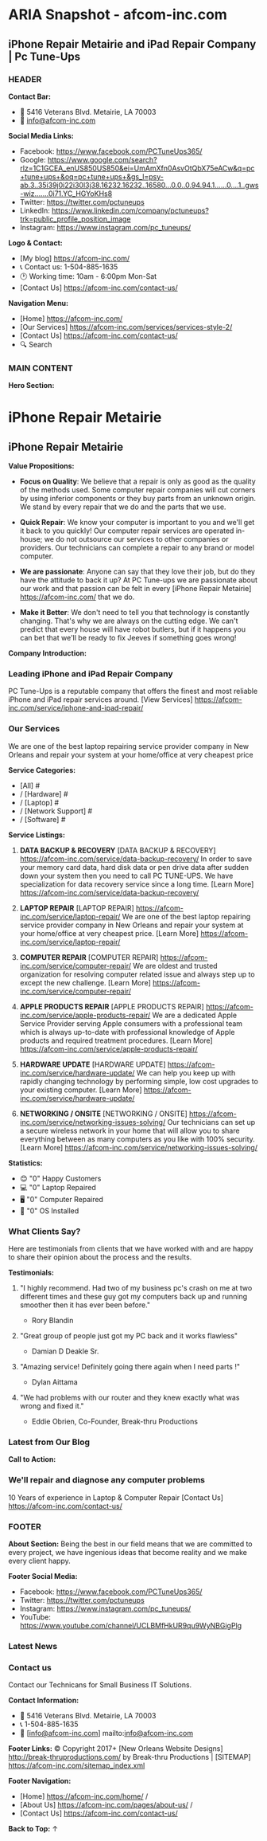 # ARIA Snapshot - afcom-inc.com

## iPhone Repair Metairie and iPad Repair Company | Pc Tune-Ups

### HEADER

**Contact Bar:**

- 📍 5416 Veterans Blvd. Metairie, LA 70003
- 📧 info@afcom-inc.com

**Social Media Links:**

- Facebook: https://www.facebook.com/PCTuneUps365/
- Google:
  https://www.google.com/search?rlz=1C1GCEA_enUS850US850&ei=UmAmXfn0AsvOtQbX75eACw&q=pc+tune+ups+&oq=pc+tune+ups+&gs_l=psy-ab.3..35i39j0i22i30l3j38.16232.16232..16580...0.0..0.94.94.1......0....1..gws-wiz.......0i71.YC_HGYoKHs8
- Twitter: https://twitter.com/pctuneups
- LinkedIn:
  https://www.linkedin.com/company/pctuneups?trk=public_profile_position_image
- Instagram: https://www.instagram.com/pc_tuneups/

**Logo & Contact:**

- [My blog] https://afcom-inc.com/
- 📞 Contact us: 1-504-885-1635
- 🕐 Working time: 10am - 6:00pm Mon-Sat
- [Contact Us] https://afcom-inc.com/contact-us/

**Navigation Menu:**

- [Home] https://afcom-inc.com/
- [Our Services] https://afcom-inc.com/services/services-style-2/
- [Contact Us] https://afcom-inc.com/contact-us/
- 🔍 Search

### MAIN CONTENT

**Hero Section:**

# iPhone Repair Metairie

## iPhone Repair Metairie

**Value Propositions:**

- **Focus on Quality**: We believe that a repair is only as good as the quality
  of the methods used. Some computer repair companies will cut corners by using
  inferior components or they buy parts from an unknown origin. We stand by
  every repair that we do and the parts that we use.

- **Quick Repair**: We know your computer is important to you and we'll get it
  back to you quickly! Our computer repair services are operated in-house; we do
  not outsource our services to other companies or providers. Our technicians
  can complete a repair to any brand or model computer.

- **We are passionate**: Anyone can say that they love their job, but do they
  have the attitude to back it up? At PC Tune-ups we are passionate about our
  work and that passion can be felt in every [iPhone Repair Metairie]
  https://afcom-inc.com/ that we do.

- **Make it Better**: We don't need to tell you that technology is constantly
  changing. That's why we are always on the cutting edge. We can't predict that
  every house will have robot butlers, but if it happens you can bet that we'll
  be ready to fix Jeeves if something goes wrong!

**Company Introduction:**

### Leading iPhone and iPad Repair Company

PC Tune-Ups is a reputable company that offers the finest and most reliable
iPhone and iPad repair services around. [View Services]
https://afcom-inc.com/service/iphone-and-ipad-repair/

### Our Services

We are one of the best laptop repairing service provider company in New Orleans
and repair your system at your home/office at very cheapest price

**Service Categories:**

- [All] #
- / [Hardware] #
- / [Laptop] #
- / [Network Support] #
- / [Software] #

**Service Listings:**

1. **DATA BACKUP & RECOVERY** [DATA BACKUP & RECOVERY]
   https://afcom-inc.com/service/data-backup-recovery/ In order to save your
   memory card data, hard disk data or pen drive data after sudden down your
   system then you need to call PC TUNE-UPS. We have specialization for data
   recovery service since a long time. [Learn More]
   https://afcom-inc.com/service/data-backup-recovery/

2. **LAPTOP REPAIR** [LAPTOP REPAIR]
   https://afcom-inc.com/service/laptop-repair/ We are one of the best laptop
   repairing service provider company in New Orleans and repair your system at
   your home/office at very cheapest price. [Learn More]
   https://afcom-inc.com/service/laptop-repair/

3. **COMPUTER REPAIR** [COMPUTER REPAIR]
   https://afcom-inc.com/service/computer-repair/ We are oldest and trusted
   organization for resolving computer related issue and always step up to
   except the new challenge. [Learn More]
   https://afcom-inc.com/service/computer-repair/

4. **APPLE PRODUCTS REPAIR** [APPLE PRODUCTS REPAIR]
   https://afcom-inc.com/service/apple-products-repair/ We are a dedicated Apple
   Service Provider serving Apple consumers with a professional team which is
   always up-to-date with professional knowledge of Apple products and required
   treatment procedures. [Learn More]
   https://afcom-inc.com/service/apple-products-repair/

5. **HARDWARE UPDATE** [HARDWARE UPDATE]
   https://afcom-inc.com/service/hardware-update/ We can help you keep up with
   rapidly changing technology by performing simple, low cost upgrades to your
   existing computer. [Learn More]
   https://afcom-inc.com/service/hardware-update/

6. **NETWORKING / ONSITE** [NETWORKING / ONSITE]
   https://afcom-inc.com/service/networking-issues-solving/ Our technicians can
   set up a secure wireless network in your home that will allow you to share
   everything between as many computers as you like with 100% security. [Learn
   More] https://afcom-inc.com/service/networking-issues-solving/

**Statistics:**

- 😊 "0" Happy Customers
- 💻 "0" Laptop Repaired
- 🖥️ "0" Computer Repaired
- 📱 "0" OS Installed

### What Clients Say?

Here are testimonials from clients that we have worked with and are happy to
share their opinion about the process and the results.

**Testimonials:**

1. "I highly recommend. Had two of my business pc's crash on me at two different
   times and these guy got my computers back up and running smoother then it has
   ever been before."
   - Rory Blandin

2. "Great group of people just got my PC back and it works flawless"
   - Damian D Deakle Sr.

3. "Amazing service! Definitely going there again when I need parts !"
   - Dylan Aittama

4. "We had problems with our router and they knew exactly what was wrong and
   fixed it."
   - Eddie Obrien, Co-Founder, Break-thru Productions

### Latest from Our Blog

**Call to Action:**

### We'll repair and diagnose any computer problems

10 Years of experience in Laptop & Computer Repair [Contact Us]
https://afcom-inc.com/contact-us/

### FOOTER

**About Section:** Being the best in our field means that we are committed to
every project, we have ingenious ideas that become reality and we make every
client happy.

**Footer Social Media:**

- Facebook: https://www.facebook.com/PCTuneUps365/
- Twitter: https://twitter.com/pctuneups
- Instagram: https://www.instagram.com/pc_tuneups/
- YouTube: https://www.youtube.com/channel/UCLBMfHkUR9qu9WyNBGigPlg

### Latest News

### Contact us

Contact our Technicans for Small Business IT Solutions.

**Contact Information:**

- 📍 5416 Veterans Blvd. Metairie, LA 70003
- 📞 1-504-885-1635
- 📧 [info@afcom-inc.com] mailto:info@afcom-inc.com

**Footer Links:** © Copyright 2017+ [New Orleans Website Designs]
http://break-thruproductions.com/ by Break-thru Productions | [SITEMAP]
https://afcom-inc.com/sitemap_index.xml

**Footer Navigation:**

- [Home] https://afcom-inc.com/home/ /
- [About Us] https://afcom-inc.com/pages/about-us/ /
- [Contact Us] https://afcom-inc.com/contact-us/

**Back to Top:** ↑
